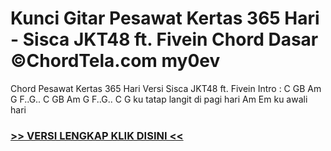 
 # Kunci Gitar Pesawat Kertas 365 Hari - Sisca JKT48 ft. Fivein Chord Dasar ©ChordTela.com my0ev


Chord Pesawat Kertas 365 Hari Versi Sisca JKT48 ft. Fivein Intro : C GB Am G F..G.. C GB Am G F..G.. C G ku tatap langit di pagi hari Am Em ku awali hari

###  <a href="https://shortlighzx.web.app?sq=Kunci Gitar Pesawat Kertas 365 Hari - Sisca JKT48 ft. Fivein Chord Dasar ©ChordTela.com"> >> VERSI LENGKAP KLIK DISINI << </a>
